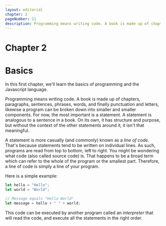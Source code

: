 ```yaml
---
layout: editorial
chapter: 2
pageNumber: 11
description: Programming means writing code. A book is made up of chapters, paragraphs, sentences, phrases, words, and finally punctuation and letters, likewise a program can be broken down into smaller and smaller components.
---
```


# Chapter 2
# Basics

In this first chapter, we'll learn the basics of programming and the Javascript language.

Programming means writing code. A book is made up of chapters, paragraphs, sentences, phrases, words, and finally punctuation and letters, likewise a program can be broken down into smaller and smaller components. For now, the most important is a statement. A statement is analogous to a sentence in a book. On its own, it has structure and purpose, but without the context of the other statements around it, it isn't that meaningful.

A statement is more casually (and commonly) known as a _line of code_. That's because statements tend to be written on individual lines. As such, programs are read from top to bottom, left to right. You might be wondering what code (also called source code) is. That happens to be a broad term which can refer to the whole of the program or the smallest part. Therefore, a line of code is simply a line of your program.

Here is a simple example:

```javascript
let hello = "Hello";
let world = "World";

// Message equals "Hello World"
let message = hello + " " + world;
```

This code can be executed by another program called an _interpreter_ that will read the code, and execute all the statements in the right order.
